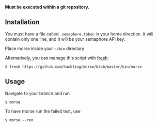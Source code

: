 **Must be executed within a git repository.**

## Installation

You must have a file called `.semaphore.token` in your home direction.
It will contain only one line, and it will be your semaphore API key.

Place morse inside your `~/bin` directory

Alternatively, you can manage this script with [fresh](http://github.com/freshshell):

```
$ fresh https://github.com/hackling/morse/blob/master/bin/morse
```

## Usage

Navigate to your branch and run

```
$ morse
```

To have morse run the failed test, use

```
$ morse --run
```
